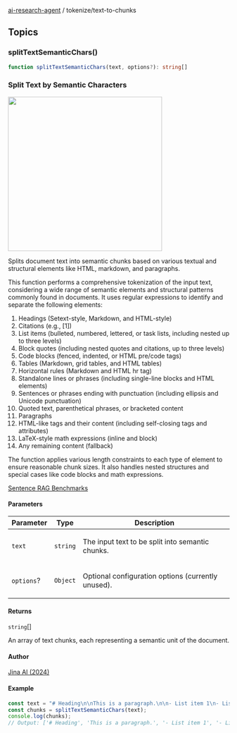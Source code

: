 [ai-research-agent](../index.md) / tokenize/text-to-chunks

## Topics

### splitTextSemanticChars()

```ts
function splitTextSemanticChars(text, options?): string[]
```

### Split Text by Semantic Characters 
<img width="350px"  src="https://i.imgur.com/RpXf5as.png" /> 

Splits document text into semantic chunks based on various textual and structural 
elements like HTML, markdown, and paragraphs.

This function performs a comprehensive tokenization of the input text, considering a wide range
of semantic elements and structural patterns commonly found in documents. It uses regular
expressions to identify and separate the following elements:

1. Headings (Setext-style, Markdown, and HTML-style)
2. Citations (e.g., [1])
3. List items (bulleted, numbered, lettered, or task lists, including nested up to three levels)
4. Block quotes (including nested quotes and citations, up to three levels)
5. Code blocks (fenced, indented, or HTML pre/code tags)
6. Tables (Markdown, grid tables, and HTML tables)
7. Horizontal rules (Markdown and HTML hr tag)
8. Standalone lines or phrases (including single-line blocks and HTML elements)
9. Sentences or phrases ending with punctuation (including ellipsis and Unicode punctuation)
10. Quoted text, parenthetical phrases, or bracketed content
11. Paragraphs
12. HTML-like tags and their content (including self-closing tags and attributes)
13. LaTeX-style math expressions (inline and block)
14. Any remaining content (fallback)

The function applies various length constraints to each type of element to ensure reasonable
chunk sizes. It also handles nested structures and special cases like code blocks and math
expressions.

[Sentence RAG Benchmarks](https://superlinked.com/vectorhub/articles/evaluation-rag-retrieval-chunking-methods)

#### Parameters

<table>
<thead>
<tr>
<th>Parameter</th>
<th>Type</th>
<th>Description</th>
</tr>
</thead>
<tbody>
<tr>
<td>

`text`

</td>
<td>

`string`

</td>
<td>

The input text to be split into semantic chunks.

</td>
</tr>
<tr>
<td>

`options`?

</td>
<td>

`Object`

</td>
<td>

Optional configuration options (currently unused).

</td>
</tr>
</tbody>
</table>

#### Returns

`string`[]

An array of text chunks, each representing a semantic unit of the document.

#### Author

[Jina AI (2024)](https://gist.github.com/hanxiao/3f60354cf6dc5ac698bc9154163b4e6a)

#### Example

```ts
const text = "# Heading\n\nThis is a paragraph.\n\n- List item 1\n- List item 2\n\n";
const chunks = splitTextSemanticChars(text);
console.log(chunks);
// Output: ['# Heading', 'This is a paragraph.', '- List item 1', '- List item 2']
```
